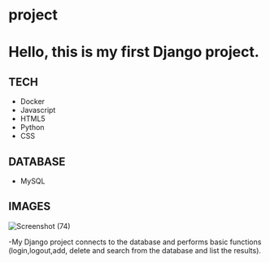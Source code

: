 # project
# Hello, this is my first Django project.


## TECH

- Docker
- Javascript
- HTML5
- Python
- CSS

## DATABASE
- MySQL

## IMAGES 


![Screenshot (74)](https://user-images.githubusercontent.com/76754183/182380788-9cd7fdba-c380-46f1-a633-0bf55c354bc2.png)


-My Django project connects to the database and performs basic functions (login,logout,add, delete and search from the database and list the results).

